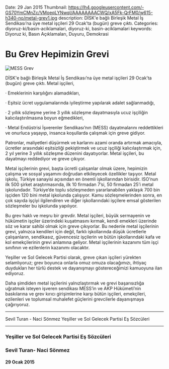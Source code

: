 Date: 29 Jan 2015
Thumbnail: https://lh4.googleusercontent.com/-GS70YmCMnZc/VMoeqLYNwqI/AAAAAAAACWQ/xA5Fk-QrFM0/w615-h340-no/metal-grev1.jpg
description: DİSK'e bağlı Birleşik Metal İş Sendikası’na üye metal işçileri 29 Ocak’ta (bugün) greve çıktı. 
Categories: diyoruz-ki/basin-aciklamalari, diyoruz-ki, basin-aciklamalari
keywords: Diyoruz ki, Basın Açıklamaları, Duyuru, Demokrasi

# Bu Grev Hepimizin Grevi

![MESS Grev](https://lh4.googleusercontent.com/-GS70YmCMnZc/VMoeqLYNwqI/AAAAAAAACWQ/xA5Fk-QrFM0/w615-h340-no/metal-grev1.jpg)

DİSK'e bağlı Birleşik Metal İş Sendikası’na üye metal işçileri 29 Ocak’ta (bugün) greve çıktı. Metal işçileri,
 
· Emeklerinin karşılığını alamadıkları,

· Eşitsiz ücret uygulamalarında iyileştirme yapılarak adalet sağlanmadığı,

· 2 yıllık sözleşme yerine 3 yıllık sözleşme dayatmasıyla ucuz işçiliğin kalıcılaştırılmasına boyun eğmedikleri,

· Metal Endüstrisi İşverenler Sendikası’nın (MESS) dayatmalarını reddettikleri ve onurluca yaşayıp, insanca koşullarda çalışmak için greve gidiyor.
 
Patronlar, maliyetleri düşürmek ve karlarını azami oranda artırmak amacıyla, ücretler arasındaki eşitsizliği pekiştirmek ve ucuz işçiliği kalıcılaştırmak için, 2 yıl yerine 3 yıllık sözleşme düzenini dayatıyorlar. Metal işçileri, bu dayatmayı reddediyor ve greve çıkıyor.
 
Metal işçilerinin grevi, başta ücretli çalışanlar olmak üzere, hepimizin çalışma ve sosyal yaşamını doğrudan etkileyecek özellikler taşıyor. Metal işkolu, Türkiye sanayisi açısından en önemli işkollarından birisidir. ISO’nun ilk 500 şirket araştırmasında, ilk 10 firmadan 7’si, 50 firmadan 25’i metal işkolundadır. Türkiye’de toplu sözleşmeden yararlanabilen yaklaşık 700 bin işçiden 120 bini metal işkolunda çalışıyor. Kamu sözleşmelerinden sonra, en çok sayıda işçiyi ilgilendiren ve diğer işkollarındaki işçilere emsal gösterilen sözleşmeler bu işkolunda yapılıyor.
 
Bu grev haklı ve meşru bir grevdir. Metal işçileri, büyük sermayenin ve hükümetin işçiler üzerindeki kuşatmasını kırmak, kendi emekleri üzerinde söz ve karar sahibi olmak için greve çıkıyorlar. Bu nedenle metal işçilerinin grevi, yalnızca kendileri için değil, farklı işkollarında düşük ücretlerle çalışanların, sendikasız, güvencesiz işçilerin ve bütün işkollarındaki kafa ve kol emekçilerinin grevi anlamına geliyor. Metal işçilerinin kazanımı tüm işçi sınıfının ve ezilenlerin kazanımı olacaktır.
 
Yeşiller ve Sol Gelecek Partisi olarak, greve çıkan işçileri yürekten selamlıyoruz; grev boyunca onlarla omuz omuza olacağımızı, ihtiyaç duydukları her türlü destek ve dayanışmayı göstereceğimizi kamuoyuna ilan ediyoruz.
 
Daha şimdiden metal işçilerini yalnızlaştırmak ve grevi başarısızlığa uğratmak isteyen işveren sendikası MESS’in ve AKP Hükümeti’nin baskılarına ve grev kırıcı girişimlerine karşı bütün işçileri, emekçileri, ezilenleri ve toplumsal muhalefet güçlerini grevcilerle dayanışmaya çağırıyoruz.

---
Sevil Turan - Naci Sönmez
Yeşiller ve Sol Gelecek Partisi Eş Sözcüleri


---
 
### Yeşiller ve Sol Gelecek Partisi Eş Sözcüleri
### Sevil Turan- Naci Sönmez

#### 29 Ocak 2015
